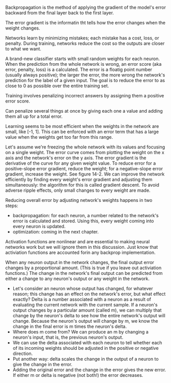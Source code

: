 Backpropagation is the method of applying the gradient of the model's error backward from the final layer back to the first layer. 

The error gradient is the informatin tht tells how the error changes when the weight changes.

Networks learn by minimizing mistakes; each mistake has a cost, loss, or penalty. During training, networks reduce the cost so the outputs are closer to what we want.

A brand-new classifier starts with small random weights for each neuron. When the prediction from the whole network is wrong, an error score (aka error, penalty, loss) is a calculated. The error is a floatig point number (usually always positive); the larger the error, the more wrong the network's prediction for the label of a given input. The goal is to reduce the error to as close to 0 as possible over the entire training set.

Training involves penalizing incorrect answers by assigning them a positive error score.

Can penalize several things at once by giving each one a value and adding them all up for a total error.

Learning seems to be most efficient when the weights in the network are small, like \[-1, 1\]. This can be enforced with an error term that has a large value when the weights get too far from this range.

Let's assume we're freezing the whole network with its values and focusing on a single weight. The error curve comes from plotting the weight on the x axis and the network's error on the y axis. The error gradient is the derivative of the curve for any given weight value. To reduce error for a positive-slope error gradient, reduce the weight; for a negative-slope error gradient, increase the weight. See figure 14-2. We can improve the network efficiently by finding every weight's error gradient and adjusting them simultaneously: the algorithm for this is called gradient descent. To avoid adverse ripple effects, only small changes to every weight are made.

Reducing overall error by adjusting network's weights happens in two steps: 
- backpropagation: for each neuron, a number related to the network's error is calculated and stored. Using this, every weight coming into every neuron is updated.
- optimization: coming in the next chapter.

Activation functions are nonlinear and are essential to making neural networks work but we will ignore them in this discussion. Just know that activiation functions are accounted forin any backprop implementation.

When any neuron output in the network changes, the final output error changes by a proportional amount. (This is true if you leave out activiation functions.) The change in the network's final output can be predicted from either a change to any neuron's output or any weight in the network.
- Let's consider an neuron whose output has changed, for whatever reason; this change has an effect on the network's error, but what effect exactly? Delta is a number associated with a neuron as a result of evaluating the current network with the current sample. If a neuron's output changes by a particular amount (called m), we can multiply that change by the neuron's delta to see how the entire network's output will change. Because the neuron's output will change by m, we know the change in the final error is m times the neuron's delta.
- Where does m come from? We can produce an m by changing a neuron's input, that is, the previous neuron's output.
- We can use the delta associated with each neuron to tell whether each of its incoming weights should be adjusted in the positive or negative direction.
- Put another way: delta scales the change in the output of a neuron to give the change in the error.
- Adding the original error and the change in the error gives the new error. If either m or delta is negative (not both!) the error decreases.

  

